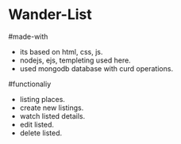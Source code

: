 # Wander-List

  #made-with
  - its based on html, css, js.
  - nodejs, ejs, templeting used here.
  - used mongodb database with curd operations.

  #functionaliy
  - listing places.
  - create new listings.
  - watch listed details.
  - edit listed.
  - delete listed.
